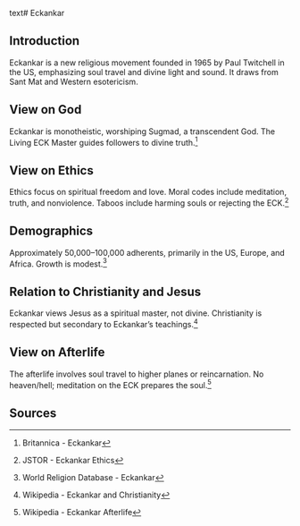 text# Eckankar
## Introduction
Eckankar is a new religious movement founded in 1965 by Paul Twitchell in the US, emphasizing soul travel and divine light and sound. It draws from Sant Mat and Western esotericism.
## View on God
Eckankar is monotheistic, worshiping Sugmad, a transcendent God. The Living ECK Master guides followers to divine truth.[^16]
## View on Ethics
Ethics focus on spiritual freedom and love. Moral codes include meditation, truth, and nonviolence. Taboos include harming souls or rejecting the ECK.[^17]
## Demographics
Approximately 50,000–100,000 adherents, primarily in the US, Europe, and Africa. Growth is modest.[^18]
## Relation to Christianity and Jesus
Eckankar views Jesus as a spiritual master, not divine. Christianity is respected but secondary to Eckankar’s teachings.[^19]
## View on Afterlife
The afterlife involves soul travel to higher planes or reincarnation. No heaven/hell; meditation on the ECK prepares the soul.[^20]
## Sources
[^16]: Britannica - Eckankar[](https://www.britannica.com/topic/Eckankar)
[^17]: JSTOR - Eckankar Ethics[](https://www.jstor.org/stable/3260760)
[^18]: World Religion Database - Eckankar[](https://www.worldreligiondatabase.org)
[^19]: Wikipedia - Eckankar and Christianity[](https://en.wikipedia.org/wiki/Eckankar#Christianity)
[^20]: Wikipedia - Eckankar Afterlife[](https://en.wikipedia.org/wiki/Eckankar#Afterlife)
